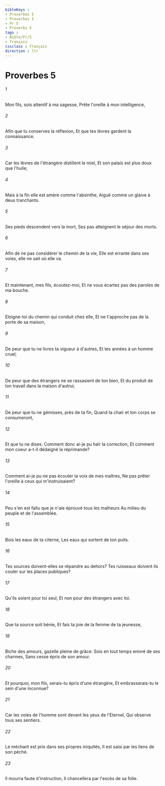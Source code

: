 ```yaml
---
bibleKeys : 
- Proverbes 5
- Proverbes 5
- Pr 5
- Proverbs 5
tags : 
- Bible/Pr/5
- français
cssclass : français
direction : ltr
---
```


# Proverbes 5

###### 1
Mon fils, sois attentif à ma sagesse, Prête l'oreille à mon intelligence,
###### 2
Afin que tu conserves la réflexion, Et que tes lèvres gardent la connaissance.
###### 3
Car les lèvres de l'étrangère distillent le miel, Et son palais est plus doux que l'huile;
###### 4
Mais à la fin elle est amère comme l'absinthe, Aiguë comme un glaive à deux tranchants.
###### 5
Ses pieds descendent vers la mort, Ses pas atteignent le séjour des morts.
###### 6
Afin de ne pas considérer le chemin de la vie, Elle est errante dans ses voies, elle ne sait où elle va.
###### 7
Et maintenant, mes fils, écoutez-moi, Et ne vous écartez pas des paroles de ma bouche.
###### 8
Eloigne-toi du chemin qui conduit chez elle, Et ne t'approche pas de la porte de sa maison,
###### 9
De peur que tu ne livres ta vigueur à d'autres, Et tes années à un homme cruel;
###### 10
De peur que des étrangers ne se rassasient de ton bien, Et du produit de ton travail dans la maison d'autrui;
###### 11
De peur que tu ne gémisses, près de ta fin, Quand ta chair et ton corps se consumeront,
###### 12
Et que tu ne dises: Comment donc ai-je pu haïr la correction, Et comment mon coeur a-t-il dédaigné la réprimande?
###### 13
Comment ai-je pu ne pas écouter la voix de mes maîtres, Ne pas prêter l'oreille à ceux qui m'instruisaient?
###### 14
Peu s'en est fallu que je n'aie éprouvé tous les malheurs Au milieu du peuple et de l'assemblée.
###### 15
Bois les eaux de ta citerne, Les eaux qui sortent de ton puits.
###### 16
Tes sources doivent-elles se répandre au dehors? Tes ruisseaux doivent ils couler sur les places publiques?
###### 17
Qu'ils soient pour toi seul, Et non pour des étrangers avec toi.
###### 18
Que ta source soit bénie, Et fais ta joie de la femme de ta jeunesse,
###### 19
Biche des amours, gazelle pleine de grâce: Sois en tout temps enivré de ses charmes, Sans cesse épris de son amour.
###### 20
Et pourquoi, mon fils, serais-tu épris d'une étrangère, Et embrasserais-tu le sein d'une inconnue?
###### 21
Car les voies de l'homme sont devant les yeux de l'Eternel, Qui observe tous ses sentiers.
###### 22
Le méchant est pris dans ses propres iniquités, Il est saisi par les liens de son péché.
###### 23
Il mourra faute d'instruction, Il chancellera par l'excès de sa folie.
